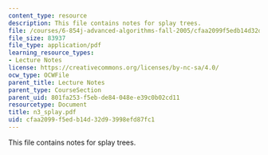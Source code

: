 ```yaml
---
content_type: resource
description: This file contains notes for splay trees.
file: /courses/6-854j-advanced-algorithms-fall-2005/cfaa2099f5edb14d32d93998efd87fc1_n3_splay.pdf
file_size: 83937
file_type: application/pdf
learning_resource_types:
- Lecture Notes
license: https://creativecommons.org/licenses/by-nc-sa/4.0/
ocw_type: OCWFile
parent_title: Lecture Notes
parent_type: CourseSection
parent_uid: 801fa253-f5eb-de84-048e-e39c0b02cd11
resourcetype: Document
title: n3_splay.pdf
uid: cfaa2099-f5ed-b14d-32d9-3998efd87fc1
---
```

This file contains notes for splay trees.